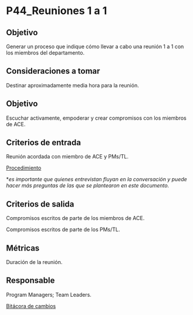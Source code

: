 # P44_Reuniones 1 a 1

## Objetivo[](https://ace-software-development.github.io/Manual-de-Operaciones/docs/Plantillas/PL03_Creaci%C3%B3n%20de%20Procesos#objetivo)

Generar un proceso que indique cómo llevar a cabo una reunión 1 a 1 con los miembros del departamento.

## **Consideraciones a tomar**

Destinar aproximadamente media hora para la reunión.

## **Objetivo**

Escuchar activamente, empoderar y crear compromisos con los miembros de ACE.

## **Criterios de entrada**

Reunión acordada con miembro de ACE y PMs/TL.

[Procedimiento](P44_Reuniones%201%20a%201%20d7e3cbad9958438f811f6dc61a7a71d3/Procedimiento%20de118d75491a4f48a154a3e3b0c67fa5.csv)

**es importante que quienes entrevistan fluyan en la conversación y puede hacer más preguntas de las que se plantearon en este documento.*

## **Criterios de salida**

Compromisos escritos de parte de los miembros de ACE.

Compromisos escritos de parte de los PMs/TL.

## **Métricas**

Duración de la reunión.

## **Responsable**

Program Managers; Team Leaders.

[Bitácora de cambios](P44_Reuniones%201%20a%201%20d7e3cbad9958438f811f6dc61a7a71d3/Bita%CC%81cora%20de%20cambios%20f6cf4a3dff414763a0391039a35a1519.csv)